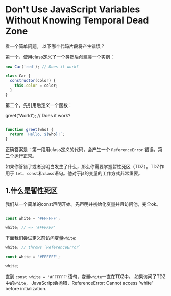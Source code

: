 # Don't Use JavaScript Variables Without Knowing Temporal Dead Zone

看一个简单问题。 以下哪个代码片段将产生错误？


第一个，使用class定义了一个类然后创建类一个实例：

``` javascript
new Car('red'); // Does it work?

class Car {
  constructor(color) {
    this.color = color;
  }
}

```

第二个，先引用后定义一个函数：

greet('World'); // Does it work?

``` javascript

function greet(who) {
  return `Hello, ${who}!`;
}

```

正确答案是：第一段用class定义的代码，会产生一个 `ReferenceError` 错误，第二个运行正常。

如果你答错了或者没明白发生了什么，那么你需要掌握暂性死区（TDZ）。TDZ作用于 `let`、`const`和`class`语句。他对于js的变量的工作方式非常重要。

## 1.什么是暂性死区


我们从一个简单的const声明开始。先声明并初始化变量并且访问他，完全ok。

``` javascript

const white = '#FFFFFF';

white; // => '#FFFFFF'

```

下面我们尝试定义前访问变量`white`:

``` javascript
white; // throws `ReferenceError`

const white = '#FFFFFF';

white;

```
直到 `const white = '#FFFFFF'`语句，变量`white`一直在TDZ中。
如果访问了TDZ中的`white`， JavaScript会抛错，ReferenceError: Cannot access 'white' before initialization.

